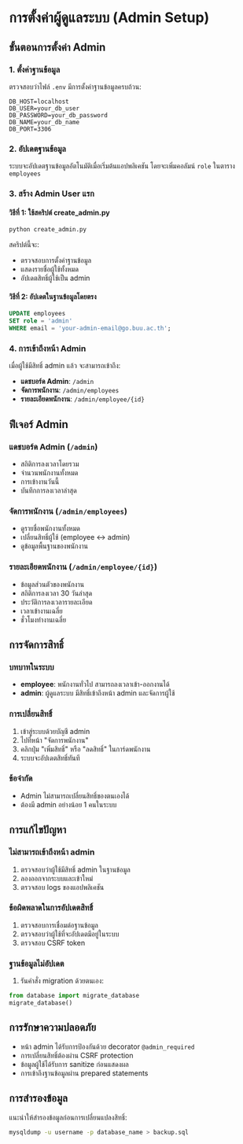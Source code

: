 # การตั้งค่าผู้ดูแลระบบ (Admin Setup)

## ขั้นตอนการตั้งค่า Admin

### 1. ตั้งค่าฐานข้อมูล
ตรวจสอบว่าไฟล์ `.env` มีการตั้งค่าฐานข้อมูลครบถ้วน:

```env
DB_HOST=localhost
DB_USER=your_db_user
DB_PASSWORD=your_db_password
DB_NAME=your_db_name
DB_PORT=3306
```

### 2. อัปเดตฐานข้อมูล
ระบบจะอัปเดตฐานข้อมูลอัตโนมัติเมื่อเริ่มต้นแอปพลิเคชัน โดยจะเพิ่มคอลัมน์ `role` ในตาราง `employees`

### 3. สร้าง Admin User แรก

#### วิธีที่ 1: ใช้สคริปต์ create_admin.py
```bash
python create_admin.py
```

สคริปต์นี้จะ:
- ตรวจสอบการตั้งค่าฐานข้อมูล
- แสดงรายชื่อผู้ใช้ทั้งหมด
- อัปเดตสิทธิ์ผู้ใช้เป็น admin

#### วิธีที่ 2: อัปเดตในฐานข้อมูลโดยตรง
```sql
UPDATE employees 
SET role = 'admin' 
WHERE email = 'your-admin-email@go.buu.ac.th';
```

### 4. การเข้าถึงหน้า Admin

เมื่อผู้ใช้มีสิทธิ์ admin แล้ว จะสามารถเข้าถึง:

- **แดชบอร์ด Admin**: `/admin`
- **จัดการพนักงาน**: `/admin/employees`
- **รายละเอียดพนักงาน**: `/admin/employee/{id}`

## ฟีเจอร์ Admin

### แดชบอร์ด Admin (`/admin`)
- สถิติการลงเวลาโดยรวม
- จำนวนพนักงานทั้งหมด
- การเข้างานวันนี้
- บันทึกการลงเวลาล่าสุด

### จัดการพนักงาน (`/admin/employees`)
- ดูรายชื่อพนักงานทั้งหมด
- เปลี่ยนสิทธิ์ผู้ใช้ (employee ↔ admin)
- ดูข้อมูลพื้นฐานของพนักงาน

### รายละเอียดพนักงาน (`/admin/employee/{id}`)
- ข้อมูลส่วนตัวของพนักงาน
- สถิติการลงเวลา 30 วันล่าสุด
- ประวัติการลงเวลารายละเอียด
- เวลาเข้างานเฉลี่ย
- ชั่วโมงทำงานเฉลี่ย

## การจัดการสิทธิ์

### บทบาทในระบบ
- **employee**: พนักงานทั่วไป สามารถลงเวลาเข้า-ออกงานได้
- **admin**: ผู้ดูแลระบบ มีสิทธิ์เข้าถึงหน้า admin และจัดการผู้ใช้

### การเปลี่ยนสิทธิ์
1. เข้าสู่ระบบด้วยบัญชี admin
2. ไปที่หน้า "จัดการพนักงาน"
3. คลิกปุ่ม "เพิ่มสิทธิ์" หรือ "ลดสิทธิ์" ในการ์ดพนักงาน
4. ระบบจะอัปเดตสิทธิ์ทันที

### ข้อจำกัด
- Admin ไม่สามารถเปลี่ยนสิทธิ์ของตนเองได้
- ต้องมี admin อย่างน้อย 1 คนในระบบ

## การแก้ไขปัญหา

### ไม่สามารถเข้าถึงหน้า admin
1. ตรวจสอบว่าผู้ใช้มีสิทธิ์ admin ในฐานข้อมูล
2. ลองออกจากระบบและเข้าใหม่
3. ตรวจสอบ logs ของแอปพลิเคชัน

### ข้อผิดพลาดในการอัปเดตสิทธิ์
1. ตรวจสอบการเชื่อมต่อฐานข้อมูล
2. ตรวจสอบว่าผู้ใช้ที่จะอัปเดตมีอยู่ในระบบ
3. ตรวจสอบ CSRF token

### ฐานข้อมูลไม่อัปเดต
1. รันคำสั่ง migration ด้วยตนเอง:
```python
from database import migrate_database
migrate_database()
```

## การรักษาความปลอดภัย

- หน้า admin ได้รับการป้องกันด้วย decorator `@admin_required`
- การเปลี่ยนสิทธิ์ต้องผ่าน CSRF protection
- ข้อมูลผู้ใช้ได้รับการ sanitize ก่อนแสดงผล
- การเข้าถึงฐานข้อมูลผ่าน prepared statements

## การสำรองข้อมูล

แนะนำให้สำรองข้อมูลก่อนการเปลี่ยนแปลงสิทธิ์:

```bash
mysqldump -u username -p database_name > backup.sql
```